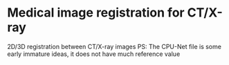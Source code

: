 # Medical image registration for CT/X-ray
2D/3D registration between CT/X-ray images
PS: The CPU-Net file is some early immature ideas, it does not have much reference value
